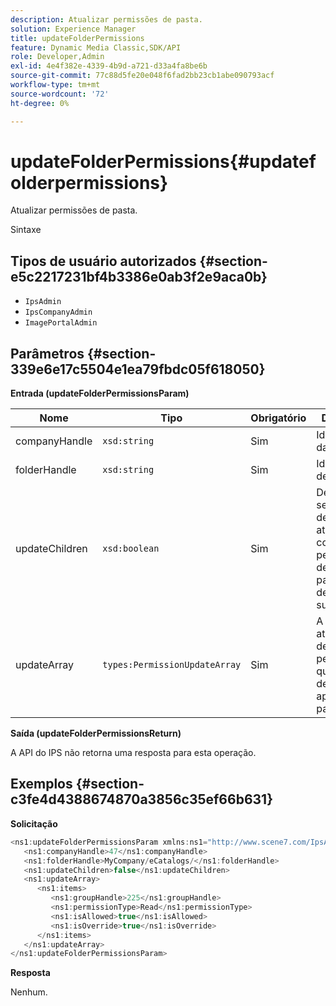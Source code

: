 ```yaml
---
description: Atualizar permissões de pasta.
solution: Experience Manager
title: updateFolderPermissions
feature: Dynamic Media Classic,SDK/API
role: Developer,Admin
exl-id: 4e4f382e-4339-4b9d-a721-d33a4fa8be6b
source-git-commit: 77c88d5fe20e048f6fad2bb23cb1abe090793acf
workflow-type: tm+mt
source-wordcount: '72'
ht-degree: 0%

---
```


# updateFolderPermissions{#updatefolderpermissions}

Atualizar permissões de pasta.

Sintaxe

## Tipos de usuário autorizados {#section-e5c2217231bf4b3386e0ab3f2e9aca0b}

* `IpsAdmin`
* `IpsCompanyAdmin`
* `ImagePortalAdmin`

## Parâmetros {#section-339e6e17c5504e1ea79fbdc05f618050}

**Entrada (updateFolderPermissionsParam)**

| Nome | Tipo | Obrigatório | Descrição |
|---|---|---|---|
| companyHandle | `xsd:string` | Sim | Identificador da empresa. |
| folderHandle | `xsd:string` | Sim | Identificador de pasta. |
| updateChildren | `xsd:boolean` | Sim | Determina se os filhos devem ser atualizados com permissões definidas para a pasta de nível superior. |
| updateArray | `types:PermissionUpdateArray` | Sim | A matriz de atualizações de permissão que você deseja aplicar à pasta. |

**Saída (updateFolderPermissionsReturn)**

A API do IPS não retorna uma resposta para esta operação.

## Exemplos {#section-c3fe4d4388674870a3856c35ef66b631}

**Solicitação**

```java
<ns1:updateFolderPermissionsParam xmlns:ns1="http://www.scene7.com/IpsApi/xsd">
   <ns1:companyHandle>47</ns1:companyHandle>
   <ns1:folderHandle>MyCompany/eCatalogs/</ns1:folderHandle>
   <ns1:updateChildren>false</ns1:updateChildren>
   <ns1:updateArray>
      <ns1:items>
         <ns1:groupHandle>225</ns1:groupHandle>
         <ns1:permissionType>Read</ns1:permissionType>
         <ns1:isAllowed>true</ns1:isAllowed>
         <ns1:isOverride>true</ns1:isOverride>
      </ns1:items>
   </ns1:updateArray>
</ns1:updateFolderPermissionsParam>
```

**Resposta**

Nenhum.
